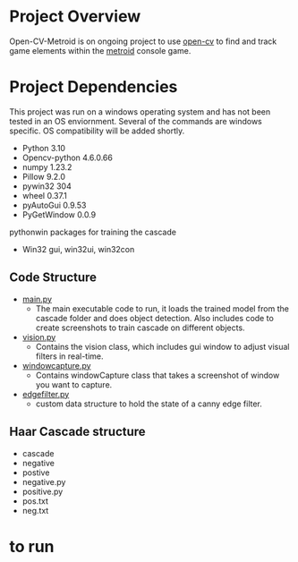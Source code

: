# Project Overview
Open-CV-Metroid is on ongoing project to use [open-cv](https://opencv.org/) to find and track game elements within the [metroid](https://metroid.nintendo.com/) console game. 

# Project Dependencies
This project was run on a windows operating system and has not been tested in an OS enviornment. Several of the commands are windows specific. OS compatibility will be added shortly.
- Python 3.10
- Opencv-python 4.6.0.66
- numpy 1.23.2
- Pillow 9.2.0
- pywin32 304
- wheel 0.37.1
- pyAutoGui 0.9.53
- PyGetWindow 0.0.9

pythonwin packages for training the cascade
- Win32 gui, win32ui, win32con

## Code Structure 
- [main.py](https://github.com/Nkdiaz/Open-CV-Metroid/blob/master/main.py)
  - The main executable code to run, it loads the trained model from the cascade folder and does object detection. Also includes code to create screenshots to train cascade on different objects.
- [vision.py](https://github.com/Nkdiaz/Open-CV-Metroid/blob/master/vision.py)  
  - Contains the vision class, which includes gui window to adjust visual filters in real-time.
- [windowcapture.py](https://github.com/Nkdiaz/Open-CV-Metroid/blob/master/windowcapture.py)
  - Contains windowCapture class that takes a screenshot of window you want to capture.
- [edgefilter.py](https://github.com/Nkdiaz/Open-CV-Metroid/blob/master/edgefilter.py)
  - custom data structure to hold the state of a canny edge filter.

## Haar Cascade structure
- cascade
- negative
- postive
- negative.py
- positive.py
- pos.txt
- neg.txt

# to run





